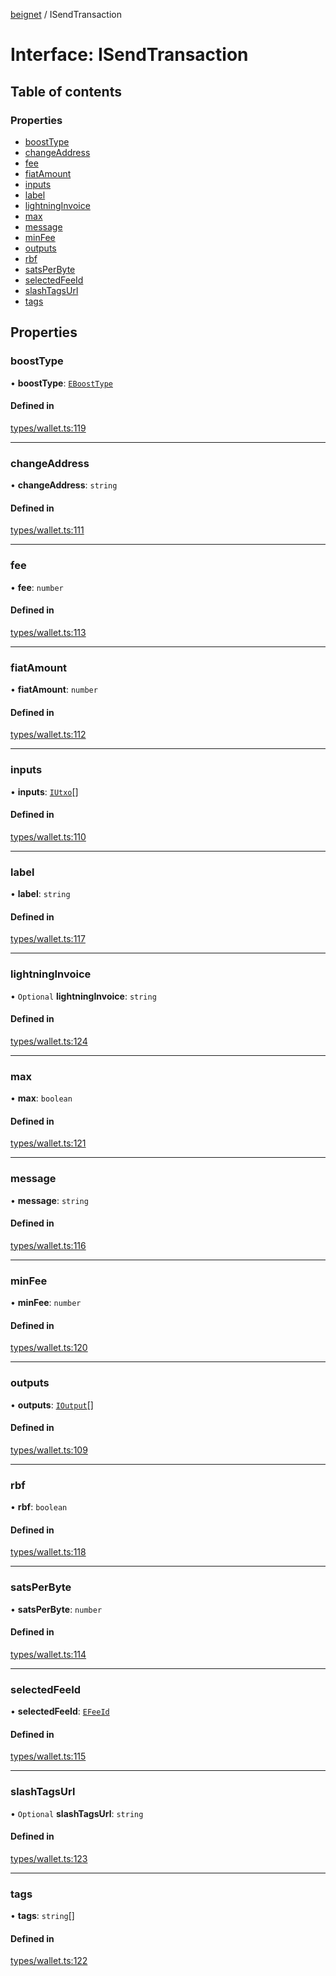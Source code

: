 [beignet](../README.md) / ISendTransaction

# Interface: ISendTransaction

## Table of contents

### Properties

- [boostType](ISendTransaction.md#boosttype)
- [changeAddress](ISendTransaction.md#changeaddress)
- [fee](ISendTransaction.md#fee)
- [fiatAmount](ISendTransaction.md#fiatamount)
- [inputs](ISendTransaction.md#inputs)
- [label](ISendTransaction.md#label)
- [lightningInvoice](ISendTransaction.md#lightninginvoice)
- [max](ISendTransaction.md#max)
- [message](ISendTransaction.md#message)
- [minFee](ISendTransaction.md#minfee)
- [outputs](ISendTransaction.md#outputs)
- [rbf](ISendTransaction.md#rbf)
- [satsPerByte](ISendTransaction.md#satsperbyte)
- [selectedFeeId](ISendTransaction.md#selectedfeeid)
- [slashTagsUrl](ISendTransaction.md#slashtagsurl)
- [tags](ISendTransaction.md#tags)

## Properties

### boostType

• **boostType**: [`EBoostType`](../enums/EBoostType.md)

#### Defined in

[types/wallet.ts:119](https://github.com/synonymdev/beignet/blob/8f99086/src/types/wallet.ts#L119)

___

### changeAddress

• **changeAddress**: `string`

#### Defined in

[types/wallet.ts:111](https://github.com/synonymdev/beignet/blob/8f99086/src/types/wallet.ts#L111)

___

### fee

• **fee**: `number`

#### Defined in

[types/wallet.ts:113](https://github.com/synonymdev/beignet/blob/8f99086/src/types/wallet.ts#L113)

___

### fiatAmount

• **fiatAmount**: `number`

#### Defined in

[types/wallet.ts:112](https://github.com/synonymdev/beignet/blob/8f99086/src/types/wallet.ts#L112)

___

### inputs

• **inputs**: [`IUtxo`](IUtxo.md)[]

#### Defined in

[types/wallet.ts:110](https://github.com/synonymdev/beignet/blob/8f99086/src/types/wallet.ts#L110)

___

### label

• **label**: `string`

#### Defined in

[types/wallet.ts:117](https://github.com/synonymdev/beignet/blob/8f99086/src/types/wallet.ts#L117)

___

### lightningInvoice

• `Optional` **lightningInvoice**: `string`

#### Defined in

[types/wallet.ts:124](https://github.com/synonymdev/beignet/blob/8f99086/src/types/wallet.ts#L124)

___

### max

• **max**: `boolean`

#### Defined in

[types/wallet.ts:121](https://github.com/synonymdev/beignet/blob/8f99086/src/types/wallet.ts#L121)

___

### message

• **message**: `string`

#### Defined in

[types/wallet.ts:116](https://github.com/synonymdev/beignet/blob/8f99086/src/types/wallet.ts#L116)

___

### minFee

• **minFee**: `number`

#### Defined in

[types/wallet.ts:120](https://github.com/synonymdev/beignet/blob/8f99086/src/types/wallet.ts#L120)

___

### outputs

• **outputs**: [`IOutput`](IOutput.md)[]

#### Defined in

[types/wallet.ts:109](https://github.com/synonymdev/beignet/blob/8f99086/src/types/wallet.ts#L109)

___

### rbf

• **rbf**: `boolean`

#### Defined in

[types/wallet.ts:118](https://github.com/synonymdev/beignet/blob/8f99086/src/types/wallet.ts#L118)

___

### satsPerByte

• **satsPerByte**: `number`

#### Defined in

[types/wallet.ts:114](https://github.com/synonymdev/beignet/blob/8f99086/src/types/wallet.ts#L114)

___

### selectedFeeId

• **selectedFeeId**: [`EFeeId`](../enums/EFeeId.md)

#### Defined in

[types/wallet.ts:115](https://github.com/synonymdev/beignet/blob/8f99086/src/types/wallet.ts#L115)

___

### slashTagsUrl

• `Optional` **slashTagsUrl**: `string`

#### Defined in

[types/wallet.ts:123](https://github.com/synonymdev/beignet/blob/8f99086/src/types/wallet.ts#L123)

___

### tags

• **tags**: `string`[]

#### Defined in

[types/wallet.ts:122](https://github.com/synonymdev/beignet/blob/8f99086/src/types/wallet.ts#L122)
